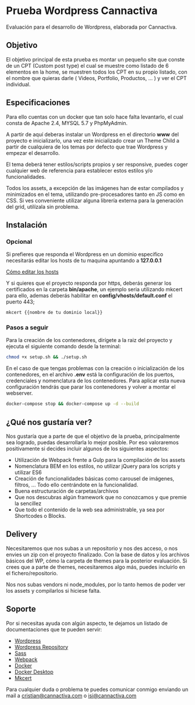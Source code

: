 # Prueba Wordpress Cannactiva

Evaluación para el desarrollo de Wordpress, elaborada por Cannactiva.

## Objetivo

El objetivo principal de esta prueba es montar un pequeño site que conste de un CPT (Custom post type) el cual se muestre como listado de 6 elementos en la home, se muestren todos los CPT en su propio listado, con el nombre que quieras darle ( Videos, Portfolio, Productos, ... ) y ver el CPT individual.

## Especificaciones

Para ello cuentas con un docker que tan solo hace falta levantarlo, el cual consta de Apache 2.4, MYSQL 5.7 y PhpMyAdmin.

A partir de aquí deberas instalar un Wordpress en el directorio **www** del proyecto e inicializarlo, una vez este inicializado crear un Theme Child a partir de cualquiera de los temas por defecto que trae Wordpress y empezar el desarrollo.

El tema deberá tener estilos/scripts propios y ser responsive, puedes coger cualquier web de referencia para establecer estos estilos y/o funcionalidades. 

Todos los assets, a excepción de las imágenes han de estar compilados y minimizados en el tema, utilizando pre-procesadores tanto en JS como en CSS. Si ves conveniente utilizar alguna librería externa para la generación del grid, utilízala sin problema.

## Instalación

### Opcional

Si prefieres que responda el Wordpress en un dominio especifico necesitarás editar los hosts de tu maquina apuntando a **127.0.0.1**

[Cómo editar los hosts](https://support.hawkhost.com/Knowledgebase/Article/View/how-to-edit-your-hosts-file-on-windows-mac-or-linux)

Y si quieres que el proyecto responda por https, deberás generar los certificados en la carpeta **bin/apache**, un ejemplo seria utilizando mkcert para ello, ademas deberás habilitar en **config/vhosts/default.conf** el puerto 443;

```bash
mkcert {{nombre de tu dominio local}}
```

### Pasos a seguir
Para la creación de los contenedores, dirígete a la raiz del proyecto y ejecuta el siguiente comando desde la terminal:

```bash
chmod +x setup.sh && ./setup.sh 
```
En el caso de que tengas problemas con la creación o inicialización de los contenedores, en el archivo **.env** está la configuración de los puertos, credenciales y nomenclatura de los contenedores. Para aplicar esta nueva configuración tendrás que parar los contenedores y volver a montar el webserver.

```bash
docker-compose stop && docker-compose up -d --build
```

## ¿Qué nos gustaría ver?

Nos gustaría que a parte de que el objetivo de la prueba, principalmente sea logrado, puedas desarrollarla lo mejor posible. Por eso valoraremos positivamente si decides incluir algunos de los siguientes aspectos:

- Utilización de Webpack frente a Gulp para la compilación de los assets
- Nomenclatura BEM en los estilos, no utilizar jQuery para los scripts y utilizar ES6
- Creación de funcionalidades básicas como carousel de imágenes, filtros, ... Todo ello centrándote en la funcionalidad.
- Buena estructuración de carpetas/archivos
- Que nos descubras algún framework que no conozcamos y que premie la sencillez
- Que todo el contenido de la web sea administrable, ya sea por Shortcodes o Blocks.

## Delivery

Necesitaremos que nos subas a un repositorio y nos des acceso, o nos envies un zip con el proyecto finalizado. Con la base de datos y los archivos básicos del WP, cómo la carpeta de themes para la posterior evaluación. Si crees que a parte de themes, necesitaremos algo más, puedes incluirlo en el fichero/repositorio.

Nos nos subas vendors ni node_modules, por lo tanto hemos de poder ver los assets y compilarlos si hiciese falta.

## Soporte

Por si necesitas ayuda con algún aspecto, te dejamos un listado de documentaciones que te pueden servir:

- [Wordpress](https://codex.wordpress.org/Main_Page)
- [Wordpress Repository](https://github.com/WordPress/WordPress)
- [Sass](https://sass-lang.com/)
- [Webpack](https://webpack.js.org/concepts/)
- [Docker](https://docs.docker.com/compose/)
- [Docker Desktop](https://www.docker.com/products/docker-desktop)
- [Mkcert](https://blog.filippo.io/mkcert-valid-https-certificates-for-localhost/)

Para cualquier duda o problema te puedes comunicar conmigo enviando un mail a cristian@cannactiva.com o isi@cannactiva.com
